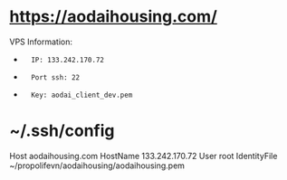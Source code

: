 https://aodaihousing.com/
======
VPS Information:
-       IP: 133.242.170.72
-       Port ssh: 22
-       Key: aodai_client_dev.pem


~/.ssh/config
======
Host aodaihousing.com
  HostName 133.242.170.72
  User root
  IdentityFile ~/propolifevn/aodaihousing/aodaihousing.pem
